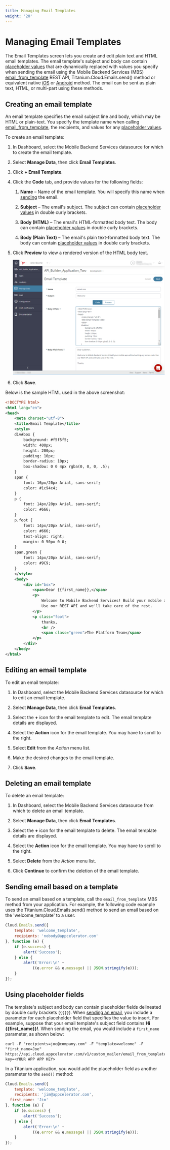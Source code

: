 ```yaml
---
title: Managing Email Templates
weight: '20'
---
```


# Managing Email Templates

The Email Templates screen lets you create and edit plain text and HTML email templates. The email template's subject and body can contain [placeholder values](#placeholder) that are dynamically replaced with values you specify when sending the email using the Mobile Backend Services (MBS) [email\_from\_template](/arrowdb/latest/#!/api/Emails-method-email_from_template) REST API, Titanium.Cloud.Emails.send() method or equivalent native [iOS](http://docs.appcelerator.com/aps-sdk-apidoc/latest/ios/Classes/APSEmails.html#//api/name/send:withBlock:) or [Android](http://docs.appcelerator.com/aps-sdk-apidoc/latest/android/com/appcelerator/aps/APSEmails.html) method. The email can be sent as plain text, HTML, or multi-part using these methods.

## Creating an email template

An email template specifies the email subject line and body, which may be HTML or plain-text. You specify the template name when calling [email\_from\_template](/arrowdb/latest/#!/api/Emails-method-email_from_template), the recipients, and values for any [placeholder values](#placeholder).

To create an email template:

1. In Dashboard, select the Mobile Backend Services datasource for which to create the email template.

2. Select **Manage Data**, then click **Email Templates**.

3. Click **\+ Email Template**.

4. Click the **Code** tab, and provide values for the following fields:

    1. **Name** – Name of the email template. You will specify this name when [sending](#!/api/Modules.Cloud.Emails) the email.

    2. **Subject** – The email's subject. The subject can contain [placeholder values](#placeholder) in double curly brackets.

    3. **Body (HTML)** – The email's HTML-formatted body text. The body can contain [placeholder values](#placeholder) in double curly brackets.

    4. **Body (Plain Text)** – The email's plain text-formatted body text. The body can contain [placeholder values](#placeholder) in double curly brackets.

5. Click **Preview** to view a rendered version of the HTML body text.

    ![email_template_latest](./email_template_latest.png)
6. Click **Save**.

Below is the sample HTML used in the above screenshot:

```xml
<!DOCTYPE html>
<html lang="en">
<head>
    <meta charset="utf-8">
    <title>Email Template</title>
    <style>
    div#box {
        background: #f5f5f5;
        width: 400px;
        height: 200px;
        padding: 10px;
        border-radius: 10px;
        box-shadow: 0 0 4px rgba(0, 0, 0, .5);
    }
    span {
        font: 16px/20px Arial, sans-serif;
        color: #1c94c4;
    }
    p {
        font: 14px/20px Arial, sans-serif;
        color: #666;
    }
    p.foot {
        font: 14px/20px Arial, sans-serif;
        color: #666;
        text-align: right;
        margin: 0 50px 0 0;
    }
    span.green {
        font: 14px/20px Arial, sans-serif;
        color: #9C9;
    }
    </style>
    <body>
        <div id="box">
            <span>Dear {{first_name}},</span>
            <p>
                Welcome to Mobile Backend Services! Build your mobile app without writing any server code.
                Use our REST API and we'll take care of the rest.
            </p>
            <p class="foot">
                thanks,
                <br />
                <span class="green">The Platform Team</span>
            </p>
        </div>
    </body>
</html>
```

## Editing an email template

To edit an email template:

1. In Dashboard, select the Mobile Backend Services datasource for which to edit an email template.

2. Select **Manage Data**, then click **Email Templates**.

3. Select the **+** icon for the email template to edit. The email template details are displayed.

4. Select the **Action** icon for the email template. You may have to scroll to the right.

5. Select **Edit** from the _Action_ menu list.

6. Make the desired changes to the email template.

7. Click **Save**.

## Deleting an email template

To delete an email template:

1. In Dashboard, select the Mobile Backend Services datasource from which to delete an email template.

2. Select **Manage Data**, then click **Email Templates**.

3. Select the **+** icon for the email template to delete. The email template details are displayed.

4. Select the **Action** icon for the email template. You may have to scroll to the right.

5. Select **Delete** from the _Action_ menu list.

6. Click **Continue** to confirm the deletion of the email template.

## Sending email based on a template

To send an email based on a template, call the `email_from_template` MBS method from your application. For example, the following code example uses the Titanium.Cloud.Emails.send() method to send an email based on the 'welcome\_template' to a user.

```javascript
Cloud.Emails.send({
    template: 'welcome_template',
    recipients: 'nobody@appcelerator.com'
}, function (e) {
    if (e.success) {
        alert('Success');
    } else {
        alert('Error:\n' +
            ((e.error && e.message) || JSON.stringify(e)));
    }
});
```

## Using placeholder fields

The template's subject and body can contain placeholder fields delineated by double curly brackets (`{{}}`). When [sending an email](#se), you include a parameter for each placeholder field that specifies the value to insert. For example, suppose that your email template's subject field contains **Hi {{first\_name}}!**. When sending the email, you would include a `first_name` parameter, as shown below:

```
curl -F "recipients=joe@company.com" -F "template=welcome" -F "first_name=Joe" https://api.cloud.appcelerator.com/v1/custom_mailer/email_from_template.json?key=<YOUR APP APP KEY>
```

In a Titanium application, you would add the placeholder field as another parameter to the `send()` method:

```javascript
Cloud.Emails.send({
    template: 'welcome_template',
    recipients: 'jim@appcelerator.com',
  first_name: 'Jim'
}, function (e) {
    if (e.success) {
        alert('Success');
    } else {
        alert('Error:\n' +
            ((e.error && e.message) || JSON.stringify(e)));
    }
});
```
